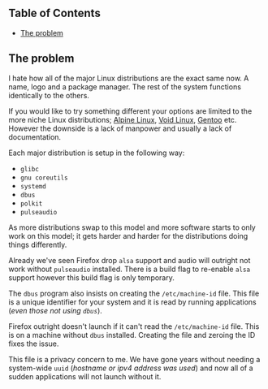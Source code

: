
## Table of Contents

<!-- vim-markdown-toc GFM -->

* [The problem](#the-problem)

<!-- vim-markdown-toc -->

## The problem

I hate how all of the major Linux distributions are the exact same now. A name, logo and a package manager. The rest of the system functions identically to the others.

If you would like to try something different your options are limited to the more niche Linux distributions; [Alpine Linux](https://alpinelinux.org/), [Void Linux](https://voidlinux.org/), [Gentoo](https://www.gentoo.org/) etc. However the downside is a lack of manpower and usually a lack of documentation.

Each major distribution is setup in the following way:

- `glibc`
- `gnu coreutils`
- `systemd`
- `dbus`
- `polkit`
- `pulseaudio`

As more distributions swap to this model and more software starts to only work on this model; it gets harder and harder for the distributions doing things differently.

Already we've seen Firefox drop `alsa` support and audio will outright not work without `pulseaudio` installed. There is a build flag to re-enable `alsa` support however this build flag is only temporary.

The `dbus` program also insists on creating the `/etc/machine-id` file. This file is a unique identifier for your system and it is read by running applications (*even those not using `dbus`*).

Firefox outright doesn't launch if it can't read the `/etc/machine-id` file. This is on a machine without `dbus` installed. Creating the file and zeroing the ID fixes the issue.

This file is a privacy concern to me. We have gone years without needing a system-wide `uuid` (*hostname or ipv4 address was used*)  and now all of a sudden applications will not launch without it.
